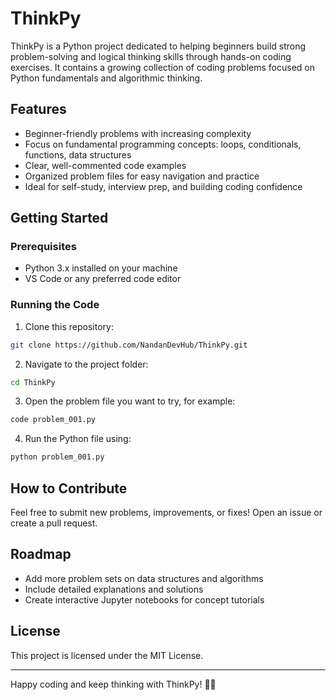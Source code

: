 # ThinkPy

ThinkPy is a Python project dedicated to helping beginners build strong problem-solving and logical thinking skills through hands-on coding exercises. It contains a growing collection of coding problems focused on Python fundamentals and algorithmic thinking.

## Features

- Beginner-friendly problems with increasing complexity
- Focus on fundamental programming concepts: loops, conditionals, functions, data structures
- Clear, well-commented code examples
- Organized problem files for easy navigation and practice
- Ideal for self-study, interview prep, and building coding confidence

## Getting Started

### Prerequisites

- Python 3.x installed on your machine
- VS Code or any preferred code editor

### Running the Code

1. Clone this repository:

```bash
git clone https://github.com/NandanDevHub/ThinkPy.git
```

2. Navigate to the project folder:

```bash
cd ThinkPy
```

3. Open the problem file you want to try, for example:

```bash
code problem_001.py
```

4. Run the Python file using:

```bash
python problem_001.py
```

## How to Contribute

Feel free to submit new problems, improvements, or fixes! Open an issue or create a pull request.

## Roadmap

- Add more problem sets on data structures and algorithms
- Include detailed explanations and solutions
- Create interactive Jupyter notebooks for concept tutorials

## License

This project is licensed under the MIT License.

---

Happy coding and keep thinking with ThinkPy! 🐍💡
